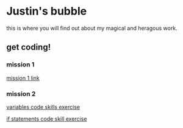 # Justin's bubble

this is where you will find out about my magical and heragous work.

## get coding!

### mission 1

[mission 1 link](mission1.html)

### mission 2

[variables code skills exercise](variables.html)

[if statements code skill exercise](ifstatements.html)